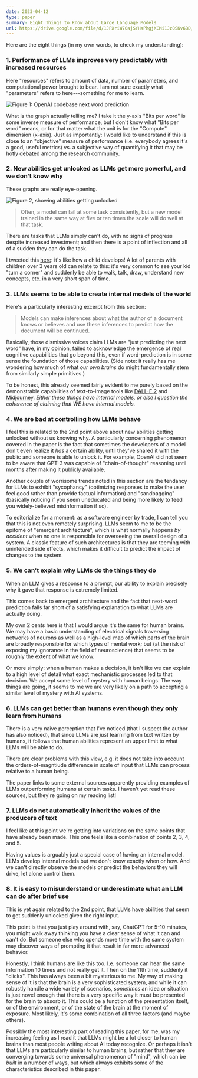 ```yaml
---
date: 2023-04-12
type: paper
summary: Eight Things to Know about Large Language Models
url: https://drive.google.com/file/d/1JPXriW70ajSYHaPhgjKCMi1Jz0SKv6BD/view
---
```


Here are the eight things (in my own words, to check my understanding):

### 1. Performance of LLMs improves very predictably with increased resources

Here "resources" refers to amount of data, number of parameters, and
computational power brought to bear. I am not sure exactly what "parameters"
refers to here---something for me to learn.

![Figure 1: OpenAI codebase next word prediction](/images/eight-things-to-know-about-llms-figure-1.png)

What is the graph actually telling me? I take it the y-axis "Bits per word" is
some inverse measure of performance, but I don't know what "Bits per word"
means, or for that matter what the unit is for the "Compute" dimension
(x-axis). Just as importantly: I would like to understand if this is close to
an "objective" measure of performance (i.e. everybody agrees it's a good,
useful metrics) vs. a subjective way of quantifying it that may be hotly
debated among the research community.

### 2. New abilities get unlocked as LLMs get more powerful, and we don't know why

These graphs are really eye-opening.

![Figure 2, showing abilities getting unlocked](/images/eight-things-to-know-about-llms-figure-2.png)

> Often, a model can fail at some task consistently, but a new model trained in
> the same way at five or ten times the scale will do well at that task.

There are tasks that LLMs simply can't do, with no signs of progress despite
increased investment; and then there is a point of inflection and all of a
sudden they can do the task.

I tweeted this [here][1]: it's like how a child develops! A lot of parents with
children over 3 years old can relate to this: it's very common to see your kid
"turn a corner" and suddenly be able to walk, talk, draw, understand new
concepts, etc. in a very short span of time.

### 3. LLMs seems to be able to create internal models of the world

Here's a particularly interesting excerpt from this section:

> Models can make inferences about what the author of a document knows or
> believes and use these inferences to predict how the document will be
> continued.

Basically, those dismissive voices claim LLMs are "just predicting the next
word" have, in my opinion, failed to acknowledge the emergence of real cognitive
capabilities that go beyond this, even if word-prediction is in some sense the
foundation of those capabilities. (Side note: it really has me wondering how
much of what _our own brains_ do might fundamentally stem from similarly simple
primitives.)

To be honest, this already seemed fairly evident to me purely based on the
demonstrable capabilities of text-to-image tools like [DALL-E 2][2] and
[Midjourney][3]. _Either these things have internal models, or else I question
the coherence of claiming that WE have internal models._

### 4. We are bad at controlling how LLMs behave

I feel this is related to the 2nd point above about new abilities getting
unlocked without us knowing why. A particularly concerning phenomenon covered in
the paper is the fact that sometimes the developers of a model don't even
realize it _has_ a certain ability, until they've shared it with the public and
someone is able to unlock it. For example, OpenAI did not seem to be aware that
GPT-3 was capable of "chain-of-thought" reasoning until months after making it
publicly available.

Another couple of worrisome trends noted in this section are the tendancy for
LLMs to exhibit "sycophancy" (optimizing responses to make the user feel good
rather than provide factual information) and "sandbagging" (basically noticing
if you seem uneducated and being more likely to feed you widely-believed
misinformation if so).

To editorialize for a moment: as a software engineer by trade, I can tell you
that this is not even remotely surprising. LLMs seem to me to be the epitome of
"emergent architecture", which is what normally happens _by accident_ when no
one is responsible for overseeing the overall design of a system. A classic
feature of such architectures is that they are teeming with unintended side
effects, which makes it difficult to predict the impact of changes to the
system.

### 5. We can't explain why LLMs do the things they do

When an LLM gives a response to a prompt, our ability to explain precisely why
it gave that response is extremely limited.

This comes back to emergent architecture and the fact that next-word prediction
falls far short of a satisfying explanation to what LLMs are actually doing.

My own 2 cents here is that I would argue it's the same for human brains. We may
have a basic understanding of electrical signals traversing networks of neurons
as well as a high-level map of which parts of the brain are broadly responsible
for which types of mental work; but (at the risk of exposing my ignorance in the
field of neuroscience) that seems to be roughly the extent of what we know.

Or more simply: when a human makes a decision, it isn't like we can explain to
a high level of detail what exact mechanistic processes led to that decision. We
accept some level of mystery with human beings. The way things are going, it
seems to me we are very likely on a path to accepting a similar level of mystery
with AI systems.

### 6. LLMs can get better than humans even though they only learn from humans

There is a very naive perception that I've noticed (that I suspect the author
has also noticed), that since LLMs are _just_ learning from text written by
humans, it follows that human abilities represent an upper limit to what LLMs
will be able to do.

There are clear problems with this view, e.g. it does not take into account the
orders-of-magntiude difference in scale of input that LLMs can process relative
to a human being.

The paper links to some external sources apparently providing examples of LLMs
outperforming humans at certain tasks. I haven't yet read these sources, but
they're going on my reading list!

### 7. LLMs do not automatically inherit the values of the producers of text

I feel like at this point we're getting into variations on the same points that
have already been made. This one feels like a combination of points 2, 3, 4, and
5.

Having values is arguably just a special case of having an internal model. LLMs
develop internal models but we don't know exactly when or how. And we can't
directly observe the models or predict the behaviors they will drive, let alone
control them.

### 8. It is easy to misunderstand or underestimate what an LLM can do after brief use

This is yet again related to the 2nd point, that LLMs have abilities that seem
to get suddenly unlocked given the right input.

This point is that you just play around with, say, ChatGPT for 5-10 minutes, you
might walk away thinking you have a clear sense of what it can and can't do. But
someone else who spends more time with the same system may discover ways of
prompting it that result in far more advanced behavior.

Honestly, I think humans are like this too. I.e. someone can hear the same
information 10 times and not really get it. Then on the 11th time, suddenly it
"clicks". This has always been a bit mysterious to me. My way of making sense of
it is that the brain is a very sophisticated system, and while it can robustly
handle a wide variety of scenarios, _sometimes_ an idea or situation is just
novel enough that there is a very specific way it must be presented for the
brain to absorb it. This could be a function of the presentation itself, or of
the environment, or of the state of the brain at the moment of exposure. Most
likely, it's some combination of all three factors (and maybe others).

Possibly the most interesting part of reading this paper, for me, was my
increasing feeling as I read it that LLMs might be a lot closer to human brains
than most people writing about AI today recognize. Or perhaps it isn't that LLMs
are particularly similar to human brains, but rather that they are converging
towards some universal phenomenon of "mind", which can be _built_ in a number of
ways, but which always exhibits some of the characteristics described in this
paper.

[1]: https://twitter.com/dan_tao/status/1645140297167282176
[2]: https://openai.com/product/dall-e-2
[3]: https://en.wikipedia.org/wiki/Midjourney
